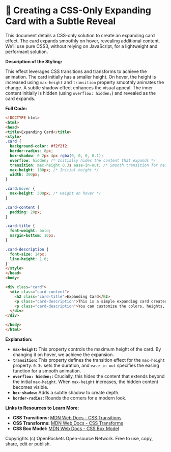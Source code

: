 # 🐞 Creating a CSS-Only Expanding Card with a Subtle Reveal


This document details a CSS-only solution to create an expanding card effect.  The card expands smoothly on hover, revealing additional content. We'll use pure CSS3, without relying on JavaScript, for a lightweight and performant solution.


**Description of the Styling:**

This effect leverages CSS transitions and transforms to achieve the animation.  The card initially has a smaller height. On hover, the height is increased using `max-height` and `transition` property smoothly animates the change.  A subtle shadow effect enhances the visual appeal. The inner content initially is hidden (using `overflow: hidden;`) and revealed as the card expands.


**Full Code:**

```html
<!DOCTYPE html>
<html>
<head>
<title>Expanding Card</title>
<style>
.card {
  background-color: #f2f2f2;
  border-radius: 8px;
  box-shadow: 0 2px 4px rgba(0, 0, 0, 0.1);
  overflow: hidden; /* Initially hides the content that expands */
  transition: max-height 0.3s ease-in-out; /* Smooth transition for height change */
  max-height: 100px; /* Initial height */
  width: 300px;
}

.card:hover {
  max-height: 300px; /* Height on hover */
}

.card-content {
  padding: 20px;
}

.card-title {
  font-weight: bold;
  margin-bottom: 10px;
}

.card-description {
  font-size: 14px;
  line-height: 1.6;
}
</style>
</head>
<body>

<div class="card">
  <div class="card-content">
    <h2 class="card-title">Expanding Card</h2>
    <p class="card-description">This is a simple expanding card created using only CSS.  Hover over the card to see it expand and reveal more content.</p>
    <p class="card-description">You can customize the colors, heights, and animation duration to fit your design needs.</p>
  </div>
</div>

</body>
</html>
```


**Explanation:**

* **`max-height`:** This property controls the maximum height of the card.  By changing it on hover, we achieve the expansion.
* **`transition`:** This property defines the transition effect for the `max-height` property.  `0.3s` sets the duration, and `ease-in-out` specifies the easing function for a smooth animation.
* **`overflow: hidden;`:**  Crucially, this hides the content that extends beyond the initial `max-height`. When `max-height` increases, the hidden content becomes visible.
* **`box-shadow`:** Adds a subtle shadow to create depth.
* **`border-radius`:** Rounds the corners for a modern look.


**Links to Resources to Learn More:**

* **CSS Transitions:** [MDN Web Docs - CSS Transitions](https://developer.mozilla.org/en-US/docs/Web/CSS/transition)
* **CSS Transforms:** [MDN Web Docs - CSS Transforms](https://developer.mozilla.org/en-US/docs/Web/CSS/transform)
* **CSS Box Model:** [MDN Web Docs - CSS Box Model](https://developer.mozilla.org/en-US/docs/Web/CSS/box-sizing)


Copyrights (c) OpenRockets Open-source Network. Free to use, copy, share, edit or publish.

